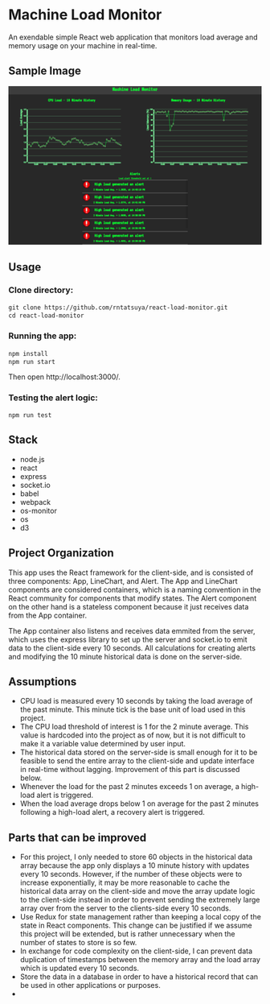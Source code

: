 # Machine Load Monitor

An exendable simple React web application that monitors load average and memory usage on your machine in real-time.

## Sample Image 
![SampleImage](/public/img/sampleImage.png)

## Usage
### Clone directory:
```
git clone https://github.com/rntatsuya/react-load-monitor.git
cd react-load-monitor
``` 

### Running the app:
```
npm install
npm run start
``` 
Then open http://localhost:3000/.

### Testing the alert logic:
```
npm run test
``` 

## Stack
- node.js
- react
- express
- socket.io
- babel
- webpack
- os-monitor
- os
- d3

## Project Organization
This app uses the React framework for the client-side, and is consisted of three components: App, LineChart, and Alert. The App and LineChart components are considered containers, which is a naming convention in the React community for components that modify states. The Alert component on the other hand is a stateless component because it just receives data from the App container. 

The App container also listens and receives data emmited from the server, which uses the express library to set up the server and socket.io to emit data to the client-side every 10 seconds. All calculations for creating alerts and modifying the 10 minute historical data is done on the server-side. 

## Assumptions
- CPU load is measured every 10 seconds by taking the load average of the past minute. This minute tick is the base unit of load used in this project.
- The CPU load threshold of interest is 1 for the 2 minute average. This value is hardcoded into the project as of now, but it is not difficult to make it a variable value determined by user input.
- The historical data stored on the server-side is small enough for it to be feasible to send the entire array to the client-side and update interface in real-time without lagging. Improvement of this part is discussed below.
- Whenever the load for the past 2 minutes exceeds 1 on average, a high-load alert is triggered. 
- When the load average drops below 1 on average for the past 2 minutes following a high-load alert, a recovery alert is triggered. 

## Parts that can be improved
- For this project, I only needed to store 60 objects in the historical data array because the app only displays a 10 minute history with updates every 10 seconds. However, if the number of these objects were to increase exponentially, it may be more reasonable to cache the historical data array on the client-side and move the array update logic to the client-side instead in order to prevent sending the extremely large array over from the server to the clients-side every 10 seconds.  
- Use Redux for state management rather than keeping a local copy of the state in React components. This change can be justified if we assume this project will be extended, but is rather unnecessary when the number of states to store is so few. 
- In exchange for code complexity on the client-side, I can prevent data duplication of timestamps between the memory array and the load array which is updated every 10 seconds. 
- Store the data in a database in order to have a historical record that can be used in other applications or purposes. 
- 

